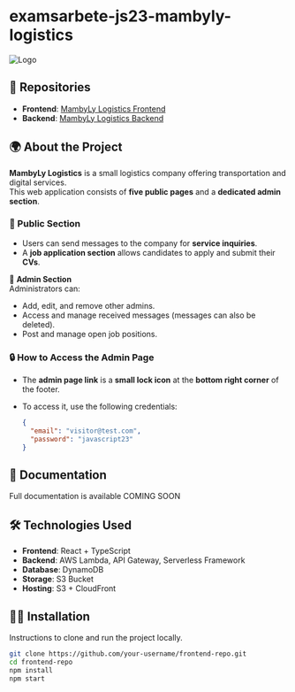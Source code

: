 # examsarbete-js23-mambyly-logistics

![Logo](https://d8wvfqs2nquyz.cloudfront.net/assets/mambyLyLogoDef-CzOBjSvV.png)  

## 📌 Repositories  

- **Frontend**: [MambyLy Logistics Frontend](https://github.com/Emadenni/MambyLy-logistics-frontend.git)  
- **Backend**: [MambyLy Logistics Backend](https://github.com/Emadenni/MambyLy-logistics-backend.git)  


## 🌍 About the Project  

**MambyLy Logistics** is a small logistics company offering transportation and digital services.  
This web application consists of **five public pages** and a **dedicated admin section**.  

### 🔹 Public Section  
- Users can send messages to the company for **service inquiries**.  
- A **job application section** allows candidates to apply and submit their **CVs**.  

🔹 **Admin Section**  
Administrators can:  
- Add, edit, and remove other admins.  
- Access and manage received messages (messages can also be deleted).  
- Post and manage open job positions.  


### 🔒 How to Access the Admin Page  
- The **admin page link** is  a **small lock icon** at the **bottom right corner** of the footer.  
- To access it, use the following credentials:  

  ```json
  {
    "email": "visitor@test.com",
    "password": "javascript23"
  }

## 📖 Documentation  
Full documentation is available COMING SOON

## 🛠️ Technologies Used  
- **Frontend**: React + TypeScript  
- **Backend**: AWS Lambda, API Gateway, Serverless Framework  
- **Database**: DynamoDB  
- **Storage**: S3 Bucket  
- **Hosting**: S3 + CloudFront  

## 👨‍💻 Installation  
Instructions to clone and run the project locally.  

```bash
git clone https://github.com/your-username/frontend-repo.git
cd frontend-repo
npm install
npm start
